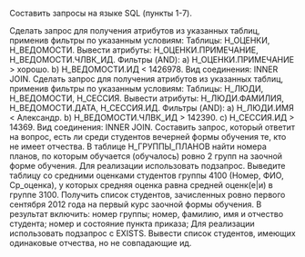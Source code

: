 Составить запросы на языке SQL (пункты 1-7).

Сделать запрос для получения атрибутов из указанных таблиц, применив фильтры по указанным условиям:
Таблицы: Н_ОЦЕНКИ, Н_ВЕДОМОСТИ.
Вывести атрибуты: Н_ОЦЕНКИ.ПРИМЕЧАНИЕ, Н_ВЕДОМОСТИ.ЧЛВК_ИД.
Фильтры (AND):
a) Н_ОЦЕНКИ.ПРИМЕЧАНИЕ > хорошо.
b) Н_ВЕДОМОСТИ.ИД < 1426978.
Вид соединения: INNER JOIN.
Сделать запрос для получения атрибутов из указанных таблиц, применив фильтры по указанным условиям:
Таблицы: Н_ЛЮДИ, Н_ВЕДОМОСТИ, Н_СЕССИЯ.
Вывести атрибуты: Н_ЛЮДИ.ФАМИЛИЯ, Н_ВЕДОМОСТИ.ДАТА, Н_СЕССИЯ.ИД.
Фильтры (AND):
a) Н_ЛЮДИ.ИМЯ < Александр.
b) Н_ВЕДОМОСТИ.ЧЛВК_ИД > 142390.
c) Н_СЕССИЯ.ИД > 14369.
Вид соединения: INNER JOIN.
Составить запрос, который ответит на вопрос, есть ли среди студентов вечерней формы обучения те, кто не имеет отчества.
В таблице Н_ГРУППЫ_ПЛАНОВ найти номера планов, по которым обучается (обучалось) ровно 2 групп на заочной форме обучения.
Для реализации использовать подзапрос.
Выведите таблицу со средними оценками студентов группы 4100 (Номер, ФИО, Ср_оценка), у которых средняя оценка равна средней оценк(е|и) в группе 3100.
Получить список студентов, зачисленных ровно первого сентября 2012 года на первый курс заочной формы обучения. В результат включить:
номер группы;
номер, фамилию, имя и отчество студента;
номер и состояние пункта приказа;
Для реализации использовать подзапрос с EXISTS.
Вывести список студентов, имеющих одинаковые отчества, но не совпадающие ид.